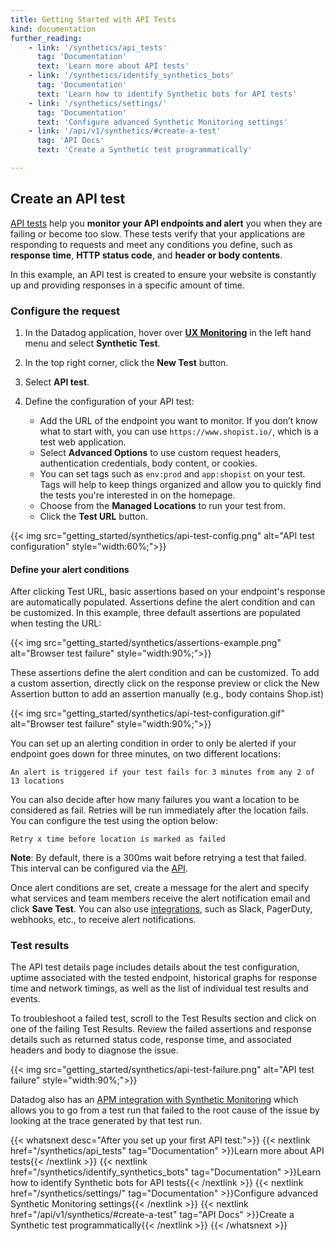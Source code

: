 ```yaml
---
title: Getting Started with API Tests
kind: documentation
further_reading:
    - link: '/synthetics/api_tests'
      tag: 'Documentation'
      text: 'Learn more about API tests'
    - link: '/synthetics/identify_synthetics_bots'
      tag: 'Documentation'
      text: 'Learn how to identify Synthetic bots for API tests'
    - link: '/synthetics/settings/'
      tag: 'Documentation'
      text: 'Configure advanced Synthetic Monitoring settings'
    - link: '/api/v1/synthetics/#create-a-test'
      tag: 'API Docs'
      text: 'Create a Synthetic test programmatically'

---
```


## Create an API test

[API tests][1] help you **monitor your API endpoints and alert** you when they are failing or become too slow. These tests verify that your applications are responding to requests and meet any conditions you define, such as **response time**, **HTTP status code**, and **header or body contents**.

In this example, an API test is created to ensure your website is constantly up and providing responses in a specific amount of time.

### Configure the request

1. In the Datadog application, hover over **[UX Monitoring][3]** in the left hand menu and select **Synthetic Test**.
2. In the top right corner, click the **New Test** button.
3. Select **API test**.
4. Define the configuration of your API test:

    - Add the URL of the endpoint you want to monitor. If you don’t know what to start with, you can use `https://www.shopist.io/`, which is a test web application.
    - Select **Advanced Options** to use custom request headers, authentication credentials, body content, or cookies.
    - You can set tags such as `env:prod` and `app:shopist` on your test. Tags will help to keep things organized and allow you to quickly find the tests you're interested in on the homepage.
    - Choose from the **Managed Locations** to run your test from.
    - Click the **Test URL** button.

{{< img src="getting_started/synthetics/api-test-config.png" alt="API test configuration"  style="width:60%;">}}

#### Define your alert conditions

After clicking Test URL, basic assertions based on your endpoint's response are automatically populated. Assertions define the alert condition and can be customized. In this example, three default assertions are populated when testing the URL:

{{< img src="getting_started/synthetics/assertions-example.png" alt="Browser test failure"  style="width:90%;">}}

These assertions define the alert condition and can be customized. To add a custom assertion, directly click on the response preview or click the New Assertion button to add an assertion manually (e.g., body contains Shop.ist)

{{< img src="getting_started/synthetics/api-test-configuration.gif" alt="Browser test failure"  style="width:90%;">}}

You can set up an alerting condition in order to only be alerted if your endpoint goes down for three minutes, on two different locations:

```text
An alert is triggered if your test fails for 3 minutes from any 2 of 13 locations
```

You can also decide after how many failures you want a location to be considered as fail. Retries will be run immediately after the location fails. You can configure the test using the option below:

```text
Retry x time before location is marked as failed
```

**Note**: By default, there is a 300ms wait before retrying a test that failed. This interval can be configured via the [API][5].

Once alert conditions are set, create a message for the alert and specify what services and team members receive the alert notification email and click **Save Test**. You can also use [integrations][6], such as Slack, PagerDuty, webhooks, etc., to receive alert notifications.

### Test results

The API test details page includes details about the test configuration, uptime associated with the tested endpoint, historical graphs for response time and network timings, as well as the list of individual test results and events.

To troubleshoot a failed test, scroll to the Test Results section and click on one of the failing Test Results. Review the failed assertions and response details such as returned status code, response time, and associated headers and body to diagnose the issue.

{{< img src="getting_started/synthetics/api-test-failure.png" alt="API test failure"  style="width:90%;">}}

Datadog also has an [APM integration with Synthetic Monitoring][7] which allows you to go from a test run that failed to the root cause of the issue by looking at the trace generated by that test run.

{{< whatsnext desc="After you set up your first API test:">}}
{{< nextlink href="/synthetics/api_tests" tag="Documentation" >}}Learn more about API tests{{< /nextlink >}}
{{< nextlink href="/synthetics/identify_synthetics_bots" tag="Documentation" >}}Learn how to identify Synthetic bots for API tests{{< /nextlink >}}
{{< nextlink href="/synthetics/settings/" tag="Documentation" >}}Configure advanced Synthetic Monitoring settings{{< /nextlink >}}
{{< nextlink href="/api/v1/synthetics/#create-a-test" tag="API Docs" >}}Create a Synthetic test programmatically{{< /nextlink >}}
{{< /whatsnext >}}

[1]: /synthetics/api_tests/
[2]: /api/v1/synthetics/#create-or-clone-test
[3]: https://app.datadoghq.com/synthetics/list
[4]: /synthetics/api_tests/?tab=httptest#assertions
[5]: /api/v1/synthetics/#create-or-clone-a-test
[6]: /integrations/
[7]: /synthetics/apm/